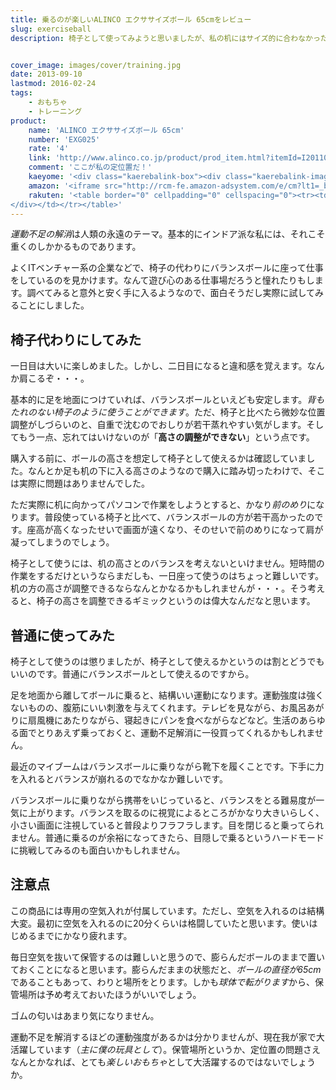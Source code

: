 ```yaml
---
title: 乗るのが楽しいALINCO エクササイズボール 65cmをレビュー
slug: exerciseball
description: 椅子として使ってみようと思いましたが、私の机にはサイズ的に合わなかったので、普通にバランスボールとして使っています。サイズが大きいので置き場所に困りますが、保管場所の問題さえクリアできれば、遊び感覚で使えて非常に面白いと思います。


cover_image: images/cover/training.jpg
date: 2013-09-10
lastmod: 2016-02-24
tags: 
    - おもちゃ
    - トレーニング
product:
    name: 'ALINCO エクササイズボール 65cm'
    number: 'EXG025'
    rate: '4'
    link: 'http://www.alinco.co.jp/product/prod_item.html?itemId=I20110523037'
    comment: 'ここが私の定位置だ！'
    kaeyome: '<div class="kaerebalink-box"><div class="kaerebalink-image"><a href="http://www.amazon.co.jp/exec/obidos/ASIN/B00188ZIR8/illusionspace-22/ref=nosim/" rel="nofollow" target="_blank"><img src="http://ecx.images-amazon.com/images/I/41SpzcwYd5L._SL160_.jpg" style="border: none;" /></a></div><div class="kaerebalink-info"><div class="kaerebalink-name"><a href="http://www.amazon.co.jp/exec/obidos/ASIN/B00188ZIR8/illusionspace-22/ref=nosim/" rel="nofollow" target="_blank">ALINCO(アルインコ) エクササイズボール 65cm EXG025</a><div class="kaerebalink-powered-date">posted with <a href="http://kaereba.com" rel="nofollow" target="_blank">カエレバ</a></div></div><div class="kaerebalink-detail"> ALINCO(アルインコ) 2012-04-05    </div><div class="kaerebalink-link1"><div class="shoplinkamazon"><a href="http://www.amazon.co.jp/gp/search?keywords=EXG025&__mk_ja_JP=%83J%83%5E%83J%83i&tag=illusionspace-22" rel="nofollow" target="_blank" title="アマゾン" >Amazonで購入</a></div><div class="shoplinkrakuten"><a href="http://hb.afl.rakuten.co.jp/hgc/0e95387f.f2aef20d.0e953880.25e412bd/?pc=http%3A%2F%2Fsearch.rakuten.co.jp%2Fsearch%2Fmall%2FEXG025%2F-%2Ff.1-p.1-s.1-sf.0-st.A-v.2%3Fx%3D0%26scid%3Daf_ich_link_urltxt%26m%3Dhttp%3A%2F%2Fm.rakuten.co.jp%2F" rel="nofollow" target="_blank" title="楽天市場" >楽天市場で購入</a></div></div></div><div class="booklink-footer" style="clear: left"></div></div>'
    amazon: '<iframe src="http://rcm-fe.amazon-adsystem.com/e/cm?lt1=_blank&bc1=000000&IS2=1&bg1=FFFFFF&fc1=000000&lc1=0000FF&t=illusionspace-22&o=9&p=8&l=as4&m=amazon&f=ifr&ref=ss_til&asins=B00188ZIR8" style="width:120px;height:240px;" scrolling="no" marginwidth="0" marginheight="0" frameborder="0"></iframe>'
    rakuten: '<table border="0" cellpadding="0" cellspacing="0"><tr><td valign="top"><div style="border:1px solid;margin:0px;padding:6px 0px;width:160px;text-align:center;float:left"><a href="http://hb.afl.rakuten.co.jp/hgc/11b690d5.96501047.11b690d6.e8055ae6/?pc=http%3a%2f%2fitem.rakuten.co.jp%2fkenkocom%2fe026759h%2f%3fscid%3daf_link_tbl&m=http%3a%2f%2fm.rakuten.co.jp%2fkenkocom%2fi%2f10620407%2f" target="_blank"><img src="http://hbb.afl.rakuten.co.jp/hgb/?pc=http%3a%2f%2fthumbnail.image.rakuten.co.jp%2f%400_mall%2fkenkocom%2fcabinet%2fe026%2fe026759h_l.jpg%3f_ex%3d128x128&m=http%3a%2f%2fthumbnail.image.rakuten.co.jp%2f%400_mall%2fkenkocom%2fcabinet%2fe026%2fe026759h_l.jpg%3f_ex%3d80x80" alt="アルインコ エクササイズボール 65cm EXG025/ALINCO(アルインコ)/バランスボール・エクササイズ..." border="0" style="margin:0px;padding:0px"></a><p style="font-size:12px;line-height:1.4em;text-align:left;margin:0px;padding:2px 6px"><a href="http://hb.afl.rakuten.co.jp/hgc/11b690d5.96501047.11b690d6.e8055ae6/?pc=http%3a%2f%2fitem.rakuten.co.jp%2fkenkocom%2fe026759h%2f%3fscid%3daf_link_tbl&m=http%3a%2f%2fm.rakuten.co.jp%2fkenkocom%2fi%2f10620407%2f" target="_blank">アルインコ エクササイズボール 65cm EXG025/ALINCO(アルインコ)/バランスボール・エクササイズ...</a>
</div></td></tr></table>'
---
```


<em>運動不足の解消</em>は人類の永遠のテーマ。基本的にインドア派な私には、それこそ重くのしかかるものであります。

よくITベンチャー系の企業などで、椅子の代わりにバランスボールに座って仕事をしているのを見かけます。なんて遊び心のある仕事場だろうと憧れたりもします。調べてみると意外と安く手に入るようなので、面白そうだし実際に試してみることにしました。


## 椅子代わりにしてみた


一日目は大いに楽しめました。しかし、二日目になると違和感を覚えます。なんか肩こるぞ・・・。

基本的に足を地面につけていれば、バランスボールといえども安定します。<em>背もたれのない椅子のように使うことができます</em>。ただ、椅子と比べたら微妙な位置調整がしづらいのと、自重で沈むのでおしりが若干蒸れやすい気がします。そしてもう一点、忘れてはいけないのが「<strong>高さの調整ができない</strong>」という点です。

購入する前に、ボールの高さを想定して椅子として使えるかは確認していました。なんとか足も机の下に入る高さのようなので購入に踏み切ったわけで、そこは実際に問題はありませんでした。

ただ実際に机に向かってパソコンで作業をしようとすると、かなり<em>前のめり</em>になります。普段使っている椅子と比べて、バランスボールの方が若干高かったのです。座高が高くなったせいで画面が遠くなり、そのせいで前のめりになって肩が凝ってしまうのでしょう。

椅子として使うには、机の高さとのバランスを考えないといけません。短時間の作業をするだけというならまだしも、一日座って使うのはちょっと難しいです。机の方の高さが調整できるならなんとかなるかもしれませんが・・・。そう考えると、椅子の高さを調整できるギミックというのは偉大なんだなと思います。


## 普通に使ってみた


椅子として使うのは懲りましたが、椅子として使えるかというのは割とどうでもいいのです。普通にバランスボールとして使えるのですから。

足を地面から離してボールに乗ると、結構いい運動になります。運動強度は強くないものの、腹筋にいい刺激を与えてくれます。テレビを見ながら、お風呂あがりに扇風機にあたりながら、寝起きにパンを食べながらなどなど。生活のあらゆる面でとりあえず乗っておくと、運動不足解消に一役買ってくれるかもしれません。

最近のマイブームはバランスボールに乗りながら靴下を履くことです。下手に力を入れるとバランスが崩れるのでなかなか難しいです。

バランスボールに乗りながら携帯をいじっていると、バランスをとる難易度が一気に上がります。バランスを取るのに視覚によるところがかなり大きいらしく、小さい画面に注視していると普段よりフラフラします。目を閉じると乗ってられません。普通に乗るのが余裕になってきたら、目隠しで乗るというハードモードに挑戦してみるのも面白いかもしれません。


## 注意点


この商品には専用の空気入れが付属しています。ただし、空気を入れるのは結構大変。最初に空気を入れるのに20分くらいは格闘していたと思います。使いはじめるまでにかなり疲れます。

毎日空気を抜いて保管するのは難しいと思うので、膨らんだボールのままで置いておくことになると思います。膨らんだままの状態だと、<em>ボールの直径が65cm</em>であることもあって、わりと場所をとります。しかも<em>球体で転がります</em>から、保管場所は予め考えておいたほうがいいでしょう。

ゴムの匂いはあまり気になりません。

運動不足を解消するほどの運動強度があるかは分かりませんが、現在我が家で大活躍しています（<em>主に僕の玩具として</em>）。保管場所というか、定位置の問題さえなんとかなれば、とても<em>楽しいおもちゃ</em>として大活躍するのではないでしょうか。


  